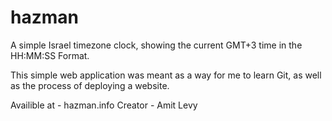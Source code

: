 # hazman
A simple Israel timezone clock, showing the current GMT+3 time in the HH:MM:SS Format.

This simple web application was meant as a way for me to learn Git, as well as the process of deploying a website.

Availible at - hazman.info
Creator - Amit Levy

